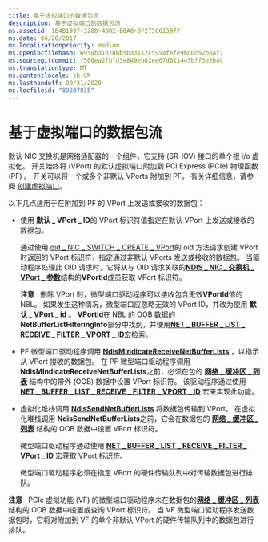 ```yaml
---
title: 基于虚拟端口的数据包流
description: 基于虚拟端口的数据包流
ms.assetid: 1E4B1987-3288-4082-B8A8-0F275C61597F
ms.date: 04/20/2017
ms.localizationpriority: medium
ms.openlocfilehash: 6950b31b7bbb5b33112c595afefe9bd0c52b6af7
ms.sourcegitcommit: f500ea2fbfd3e849eb82ee67d011443bff3e2b4c
ms.translationtype: MT
ms.contentlocale: zh-CN
ms.lasthandoff: 08/31/2020
ms.locfileid: "89207835"
---
```

# <a name="packet-flow-over-a-virtual-port"></a>基于虚拟端口的数据包流


默认 NIC 交换机是网络适配器的一个组件，它支持 (SR-IOV) 接口的单个根 i/o 虚拟化。 开关始终将 (VPort) 的默认虚拟端口附加到 PCI Express (PCIe) 物理函数 (PF) 。 开关可以将一个或多个非默认 VPorts 附加到 PF。 有关详细信息，请参阅 [创建虚拟端口](creating-a-virtual-port.md)。

以下几点适用于在附加到 PF 的 VPort 上发送或接收的数据包：

-   使用 **默认 \_ VPort \_ ID**的 VPort 标识符值指定在默认 VPort 上发送或接收的数据包。

    通过使用 [oid \_ NIC \_ SWITCH \_ CREATE \_ VPort](./oid-nic-switch-create-vport.md)的 oid 方法请求创建 VPort 时返回的 VPort 标识符，指定通过非默认 VPorts 发送或接收的数据包。 当驱动程序处理此 OID 请求时，它将从与 OID 请求关联的[**NDIS \_ NIC \_ 交换机 \_ VPort \_ 参数**](/windows-hardware/drivers/ddi/ntddndis/ns-ntddndis-_ndis_nic_switch_vport_parameters)结构的**VPortId**成员获取 VPort 标识符。

    **注意**   删除 VPort 时，微型端口驱动程序可以接收包含无效**VPortId**值的 NBL。 如果发生这种情况，微型端口应忽略无效的 VPort ID，并改为使用 **默认 \_ VPort \_ id** 。 **VPortId**在 NBL 的 OOB 数据的**NetBufferListFilteringInfo**部分中找到，并使用[**NET \_ BUFFER \_ LIST \_ RECEIVE \_ FILTER \_ VPORT \_ ID**](/windows-hardware/drivers/ddi/ndis/nf-ndis-net_buffer_list_receive_filter_vport_id)宏检索。

     

-   PF 微型端口驱动程序调用 [**NdisMIndicateReceiveNetBufferLists**](/windows-hardware/drivers/ddi/ndis/nf-ndis-ndismindicatereceivenetbufferlists) ，以指示从 VPort 接收的数据包。 在 PF 微型端口驱动程序调用 **NdisMIndicateReceiveNetBufferLists**之前，必须在包的 [**网络 \_ 缓冲区 \_ 列表**](/windows-hardware/drivers/ddi/ndis/ns-ndis-_net_buffer_list) 结构中的带外 (OOB) 数据中设置 VPort 标识符。 该驱动程序通过使用 [**NET \_ BUFFER \_ LIST \_ RECEIVE \_ FILTER \_ VPORT \_ ID**](/windows-hardware/drivers/ddi/ndis/nf-ndis-net_buffer_list_receive_filter_vport_id) 宏来实现此功能。

-   虚拟化堆栈调用 [**NdisSendNetBufferLists**](/windows-hardware/drivers/ddi/ndis/nf-ndis-ndissendnetbufferlists) 将数据包传输到 VPort。 在虚拟化堆栈调用 **NdisSendNetBufferLists**之前，它会在数据包的 [**网络 \_ 缓冲区 \_ 列表**](/windows-hardware/drivers/ddi/ndis/ns-ndis-_net_buffer_list) 结构的 OOB 数据中设置 VPort 标识符。

    微型端口驱动程序通过使用 [**NET \_ BUFFER \_ LIST \_ RECEIVE \_ FILTER \_ VPort \_ ID**](/windows-hardware/drivers/ddi/ndis/nf-ndis-net_buffer_list_receive_filter_vport_id) 宏获取 VPort 标识符。

    微型端口驱动程序必须在指定 VPort 的硬件传输队列中对传输数据包进行排队。

**注意**   PCIe 虚拟功能 (VF) 的微型端口驱动程序未在数据包的[**网络 \_ 缓冲区 \_ 列表**](/windows-hardware/drivers/ddi/ndis/ns-ndis-_net_buffer_list)结构的 OOB 数据中设置或查询 VPort 标识符。 当 VF 微型端口驱动程序发送数据包时，它将对附加到 VF 的单个非默认 VPort 的硬件传输队列中的数据包进行排队。

 

 

